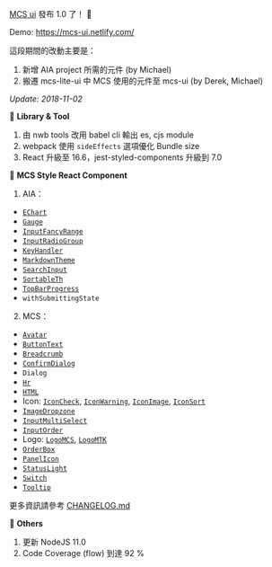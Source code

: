 [MCS ui](https://github.com/Mediatek-Cloud/mcs-ui) 發布 1.0 了！ 🎉

Demo: https://mcs-ui.netlify.com/

這段期間的改動主要是：

1. 新增 AIA project 所需的元件 (by Michael)
2. 搬遷 mcs-lite-ui 中 MCS 使用的元件至 mcs-ui (by Derek, Michael)

_Update: 2018-11-02_

🔧 **Library & Tool**

1. 由 nwb tools 改用 babel cli 輸出 es, cjs module
2. webpack 使用 `sideEffects` 選項優化 Bundle size
3. React 升級至 16.6，jest-styled-components 升級到 7.0

🎨 **MCS Style React Component**

1. AIA：

- [`EChart`](https://mcs-ui.netlify.com/?selectedKind=EChart)
- [`Gauge`](https://mcs-ui.netlify.com/?selectedKind=Gauge)
- [`InputFancyRange`](https://mcs-ui.netlify.com/?selectedKind=InputFancyRange)
- [`InputRadioGroup`](https://mcs-ui.netlify.com/?selectedKind=InputRadioGroup)
- [`KeyHandler`](https://mcs-ui.netlify.com/?selectedKind=KeyHandler)
- [`MarkdownTheme`](https://mcs-ui.netlify.com/?selectedKind=MarkdownTheme)
- [`SearchInput`](https://mcs-ui.netlify.com/?selectedKind=SearchInput)
- [`SortableTh`](https://mcs-ui.netlify.com/?selectedKind=SortableTh)
- [`TopBarProgress`](https://mcs-ui.netlify.com/?selectedKind=TopBarProgress)
- `withSubmittingState`

2. MCS：

- [`Avatar`](https://mcs-ui.netlify.com/?selectedKind=Avatar)
- [`ButtonText`](https://mcs-ui.netlify.com/?selectedKind=ButtonText)
- [`Breadcrumb`](https://mcs-ui.netlify.com/?selectedKind=Breadcrumb)
- [`ConfirmDialog`](https://mcs-ui.netlify.com/?selectedKind=ConfirmDialog)
- `Dialog`
- [`Hr`](https://mcs-ui.netlify.com/?selectedKind=Hr)
- [`HTML`](https://mcs-ui.netlify.com/?selectedKind=HTML)
- Icon: [`IconCheck`](https://mcs-ui.netlify.com/?selectedKind=IconCheck), [`IconWarning`](https://mcs-ui.netlify.com/?selectedKind=IconWarning), [`IconImage`](https://mcs-ui.netlify.com/?selectedKind=IconImage), [`IconSort`](https://mcs-ui.netlify.com/?selectedKind=IconSort)
- [`ImageDropzone`](https://mcs-ui.netlify.com/?selectedKind=ImageDropzone)
- [`InputMultiSelect`](https://mcs-ui.netlify.com/?selectedKind=InputMultiSelect)
- [`InputOrder`](https://mcs-ui.netlify.com/?selectedKind=InputOrder)
- Logo: [`LogoMCS`](https://mcs-ui.netlify.com/?selectedKind=Logo&selectedStory=LogoMCS), [`LogoMTK`](https://mcs-ui.netlify.com/?selectedKind=Logo&selectedStory=LogoMTK)
- [`OrderBox`](https://mcs-ui.netlify.com/?selectedKind=Orderbox)
- [`PanelIcon`](https://mcs-ui.netlify.com/?selectedKind=PanelIcon)
- [`StatusLight`](https://mcs-ui.netlify.com/?selectedKind=StatusLight)
- [`Switch`](https://mcs-ui.netlify.com/?selectedKind=Switch)
- [`Tooltip`](https://mcs-ui.netlify.com/?selectedKind=Tooltip)

更多資訊請參考 [CHANGELOG.md](https://github.com/Mediatek-Cloud/mcs-ui/blob/v1.0.0/CHANGELOG.md)

🚀 **Others**

1. 更新 NodeJS 11.0
2. Code Coverage (flow) 到達 92 %
